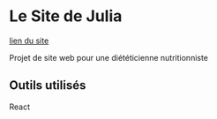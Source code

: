 # Le Site de Julia 

[lien du site](https://juliacoulon-nutritherapie.fr/)

Projet de site web pour une diététicienne nutritionniste

## Outils utilisés

React

